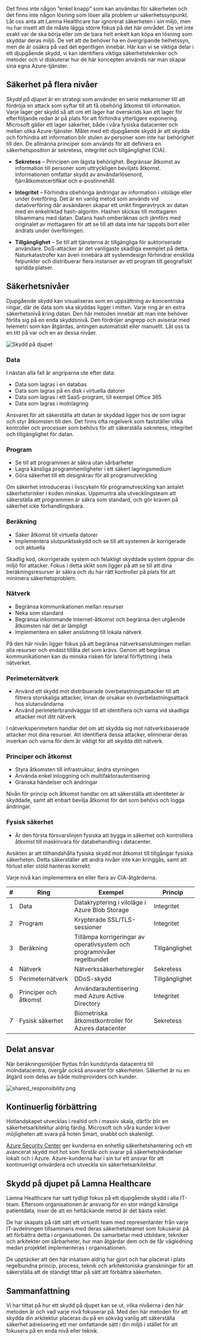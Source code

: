 Det finns inte någon ”enkel knapp” som kan användas för säkerheten och det finns inte någon lösning som löser alla problem ur säkerhetssynpunkt. Låt oss anta att Lamna Healthcare har ignorerat säkerheten i sin miljö, men nu har insett att de måste lägga större fokus på det här området. De vet inte exakt var de ska börja eller om de bara helt enkelt kan köpa en lösning som skyddar deras miljö. De vet att de behöver ha en övergripande helhetssyn, men de är osäkra på vad det egentligen innebär. Här kan vi se viktiga delar i ett djupgående skydd, vi kan identifiera viktiga säkerhetstekniker och metoder och vi diskuterar hur de här koncepten används när man skapar sina egna Azure-tjänster.

## <a name="a-layered-approach-to-security"></a>Säkerhet på flera nivåer

*Skydd på djupet* är en strategi som använder en serie mekanismer till att fördröja en attack som syftar till att få obehörig åtkomst till information. Varje lager ger skydd så att om ett lager har överskrids kan ett lager för efterföljande redan är på plats för att förhindra ytterligare exponering. Microsoft gäller ett lager säkerhet, både i våra fysiska datacenter och mellan olika Azure-tjänster. Målet med ett djupgående skydd är att skydda och förhindra att information blir stulen av personer som inte har behörighet till den. De allmänna principer som används för att definiera en säkerhetsposition är sekretess, integritet och tillgänglighet (CIA).

- __Sekretess__ – Principen om lägsta behörighet. Begränsar åtkomst av information till personer som uttryckligen beviljats åtkomst. Informationen omfattar skydd av användarlösenord, fjärråtkomstcertifikat och e-postinnehåll.

- __Integritet__ – Förhindra obehöriga ändringar av information i viloläge eller under överföring. Det är en vanlig metod som används vid dataöverföring där avsändaren skapar ett unikt fingeravtryck av datan med en enkelriktad hash-algoritm. Hashen skickas till mottagaren tillsammans med datan. Datans hash omberäknas och jämförs med originalet av mottagaren för att se till att data inte har tappats bort eller ändrats under överföringen.

- __Tillgänglighet__ – Se till att tjänsterna är tillgängliga för auktoriserade användare. DoS-attacker är det vanligaste skadliga exemplet på detta. Naturkatastrofer kan även innebära att systemdesign förhindrar enskilda felpunkter och distribuerar flera instanser av ett program till geografiskt spridda platser.

## <a name="security-layers"></a>Säkerhetsnivåer

Djupgående skydd kan visualiseras som en uppsättning av koncentriska ringar, där de data som ska skyddas ligger i mitten. Varje ring är en extra säkerhetsnivå kring datan. Den här metoden innebär att man inte behöver förlita sig på en enda skyddsnivå. Den fördröjer angrepp och aviserar med telemetri som kan åtgärdas, antingen automatiskt eller manuellt. Låt oss ta en titt på var och en av dessa nivåer.

![Skydd på djupet](../media-draft/defense_in_depth_layers_small.PNG)

### <a name="data"></a>Data

I nästan alla fall är angriparna ute efter data:

- Data som lagras i en databas
- Data som lagras på en disk i virtuella datorer
- Data som lagras i ett SaaS-program, till exempel Office 365
- Data som lagras i molnlagring

Ansvaret för att säkerställa att datan är skyddad ligger hos de som lagrar och styr åtkomsten till den. Det finns ofta regelverk som fastställer vilka kontroller och processer som behövs för att säkerställa sekretess, integritet och tillgänglighet för datan.

### <a name="applications"></a>Program

- Se till att programmen är säkra utan sårbarheter
- Lagra känsliga programhemligheter i ett säkert lagringsmedium
- Göra säkerhet till ett designkrav för all programutveckling

Om säkerhet introduceras i livscykeln för programutveckling kan antalet säkerhetsrisker i koden minskas. Uppmuntra alla utvecklingsteam att säkerställa att programmen är säkra som standard, och gör kraven på säkerhet icke förhandlingsbara.

### <a name="compute"></a>Beräkning

- Säker åtkomst till virtuella datorer
- Implementera slutpunktsskydd och se till att systemen är korrigerade och aktuella

Skadlig kod, okorrigerade system och felaktigt skyddade system öppnar din miljö för attacker. Fokus i detta skikt som ligger på att se till att dina beräkningsresurser är säkra och du har rätt kontroller på plats för att minimera säkerhetsproblem.

### <a name="networking"></a>Nätverk

- Begränsa kommunikationen mellan resurser
- Neka som standard
- Begränsa inkommande Internet-åtkomst och begränsa den utgående åtkomsten när det är lämpligt
- Implementera en säker anslutning till lokala nätverk

På den här nivån ligger fokus på att begränsa nätverksanslutningen mellan alla resurser och endast tillåta det som krävs. Genom att begränsa kommunikationen kan du minska risken för lateral förflyttning i hela nätverket.

### <a name="perimeter"></a>Perimeternätverk

- Använd ett skydd mot distribuerade överbelastningsattacker till att filtrera storskaliga attacker, innan de orsakar en överbelastningsattack hos slutanvändarna
- Använd perimeterbrandväggar till att identifiera och varna vid skadliga attacker mot ditt nätverk

I nätverksperimetern handlar det om att skydda sig mot nätverksbaserade attacker mot dina resurser. Att identifiera dessa attacker, eliminerar deras inverkan och varna för dem är viktigt för att skydda ditt nätverk.

### <a name="policies--access"></a>Principer och åtkomst

- Styra åtkomsten till infrastruktur, ändra styrningen
- Använda enkel inloggning och multifaktorautentisering
- Granska händelser och ändringar

Nivån för princip och åtkomst handlar om att säkerställa att identiteter är skyddade, samt att enbart bevilja åtkomst för det som behövs och logga ändringar.

### <a name="physical-security"></a>Fysisk säkerhet

- Är den första försvarslinjen fysiska att bygga in säkerhet och kontrollera åtkomst till maskinvara för databehandling i datacenter.

Avsikten är att tillhandahålla fysiska skydd mot åtkomst till tillgångar fysiska säkerheten. Detta säkerställer att andra nivåer inte kan kringgås, samt att förlust eller stöld hanteras korrekt.

Varje nivå kan implementera en eller flera av CIA-åtgärderna.

|#|Ring|Exempel|Princip
|---|---|---|---|
|1|Data|Datakryptering i viloläge i Azure Blob Storage|Integritet|
|2|Program|Krypterade SSL/TLS-sessioner|Integritet|
|3|Beräkning|Tillämpa korrigeringar av operativsystem och programnivåer regelbundet|Tillgänglighet|
|4|Nätverk|Nätverkssäkerhetsregler|Sekretess|
|5|Perimeternätverk|DDoS-skydd|Tillgänglighet|
|6|Principer och åtkomst|Användarautentisering med Azure Active Directory|Integritet|
|7|Fysisk säkerhet|Biometriska åtkomstkontroller för Azures datacenter|Sekretess|

## <a name="shared-responsibilities"></a>Delat ansvar

När beräkningsmiljöer flyttas från kundstyrda datacentra till molndatacentra, övergår också ansvaret för säkerheten. Säkerhet är nu en åtgärd som delas av både molnproviders och kunder.

![shared_responsibility.png](../media-draft/shared_responsibilities.png)

## <a name="continuous-improvement"></a>Kontinuerlig förbättring

Hotlandskapet utvecklas i realtid och i massiv skala, därför blir en säkerhetsarkitektur aldrig färdig. Microsoft och våra kunder kräver möjligheten att svara på hoten Smart, snabbt och skalenligt.

[Azure Security Center](https://azure.microsoft.com/services/security-center/) ger kunderna en enhetlig säkerhetshantering och ett avancerat skydd mot hot som förstår och svarar på säkerhetshändelser lokalt och i Azure. Azure-kunderna har i sin tur ett ansvar för att kontinuerligt omvärdera och utveckla sin säkerhetsarkitektur.

## <a name="defense-in-depth-at-lamna-healthcare"></a>Skydd på djupet på Lamna Healthcare

Lamna Healthcare har satt tydligt fokus på ett djupgående skydd i alla IT-team. Eftersom organisationen är ansvarig för en stor mängd känsliga patientdata, inser de att en heltäckande metod är det bästa valet. 

De har skapats på rätt sätt ett virtuellt team med representanter från varje IT-avdelningen tillsammans med deras säkerhetsteamet som fokuserar på att förbättra detta i organisationen. De samarbetar med utbildare, tekniker och arkitekter om sårbarheter, hur man åtgärdar dem och de får vägledning medan projektet implementeras i organisationen.

De upptäcker att den här insatsen aldrig har gjort och har placerat i plats regelbundna princip, process, teknik och arkitektoniska granskningar för att säkerställa att de ständigt tittar på sätt att förbättra säkerheten.

## <a name="summary"></a>Sammanfattning

Vi har tittat på hur ett skydd på djupet kan se ut, vilka nivåerna i den här metoden är och vad varje nivå fokuserar på. Med den här metoden för att skydda din arkitektur placeras du på en sökväg vanlig att säkerställa säkerhet adressering ett mer omfattande sätt i din miljö i stället för att fokusera på en enda nivå eller teknik.